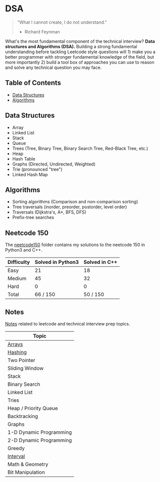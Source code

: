 # DSA

> "What I cannot create, I do not understand."
> 
> - Richard Feynman

What's the most fundamental component of the technical interview? **Data structures and Algorithms (DSA).** Building a strong fundamental understanding before tackling Leetcode style questions will 1) make you a better programmer with stronger fundamental knowledge of the field, but more importantly 2) build a tool box of approaches you can use to reason and solve any technical question you may face. 

## Table of Contents

- [Data Structures](#data-structures)
- [Algorithms](#algorithms)

## Data Structures

- Array
- Linked List
- Stack
- Queue
- Trees (Tree, Binary Tree, Binary Search Tree, Red-Black Tree, etc.)
- Heap
- Hash Table
- Graphs (Directed, Undirected, Weighted)
- Trie (pronounced "tree")
- Linked Hash Map

## Algorithms

- Sorting algorithms (Comparison and non-comparison sorting)
- Tree traversals (inorder, preorder, postorder, level order)
- Traversals (Dijkstra's, A*, BFS, DFS)
- Prefix-tree searches

## Neetcode 150

The [neetcode150](./neetcode150/) folder contains my solutions to the neetcode 150 in Python3 and C++.

| Difficulty | Solved in Python3 | Solved in C++
|------------|-------------------|---------------
| Easy       | 21                | 18
| Medium     | 45                | 32
| Hard       | 0                 | 0 
| Total      | 66 / 150          | 50 / 150

## Notes

[Notes](./notes) related to leetcode and technical interview prep topics.

| Topic |
|------------------------
| [Arrays](./topics/arrays.md)
| [Hashing](./topics/hashing.md)
| Two Pointer
| Sliding Window
| Stack
| Binary Search
| Linked List
| Tries
| Heap / Priority Queue 
| Backtracking
| Graphs
| 1-D Dynamic Programming
| 2-D Dynamic Programming
| Greedy
| [Interval](./topics/intervals.md)
| Math & Geometry
| Bit Manipulation
